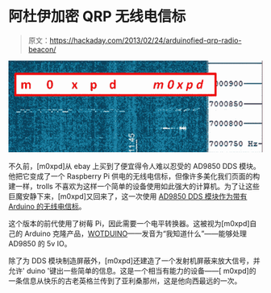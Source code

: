 # 阿杜伊加密 QRP 无线电信标

> 原文：<https://hackaday.com/2013/02/24/arduinofied-qrp-radio-beacon/>

![moxpd](img/84b3d33385b1e181549d35f3ab38a782.png)

不久前，[m0xpd]从 ebay 上买到了便宜得令人难以忍受的 AD9850 DDS 模块。他把它变成了一个 Raspberry Pi 供电的无线电信标，但像许多美化我们页面的构建一样，trolls 不喜欢为这样一个简单的设备使用如此强大的计算机。为了让这些巨魔安静下来，[m0xpd]又回来了，这一次使用 [AD9850 DDS 模块作为带有 Arduino 的无线电信标](http://m0xpd.blogspot.co.uk/2013/02/arduino-beacon.html)。

这个版本的前代使用了树莓 Pi，因此需要一个电平转换器。这被视为[m0xpd]自己的 Arduino 克隆产品，[WOTDUINO](http://m0xpd.blogspot.co.uk/2013/02/what-do-i-know.html)——发音为“我知道什么”——能够处理 AD9850 的 5v IO。

除了为 DDS 模块制造屏蔽外，[m0xpd]还建造了一个发射机屏蔽来放大信号，并允许' duino '键出一些简单的信息。这是一个相当有能力的设备——[ m0xpd]的一条信息从快乐的古老英格兰传到了亚利桑那州，这是他向西最远的一次。